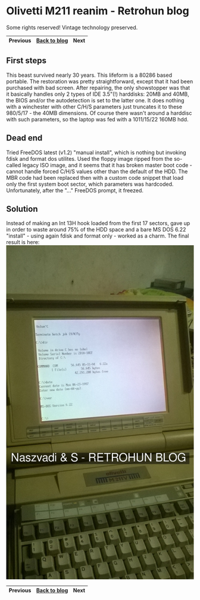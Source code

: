 # Olivetti M211 reanim - Retrohun blog

Some rights reserved! Vintage technology preserved.

Previous | [Back to blog](../..) | Next
--- | --- | ---

## First steps
This beast survived nearly 30 years. This lifeform is a 80286 based portable.
The restoration was pretty straightforward, except that it had been purchased
with bad screen. After repairing, the only showstopper was that it basically handles
only 2 types of IDE 3.5"(!) harddisks: 20MB and 40MB, the BIOS and/or the autodetection
is set to the latter one. It does nothing with a winchester with other C/H/S parameters
just truncates it to these 980/5/17 - the 40MB dimensions. Of course there wasn't around
a harddisc with such parameters, so the laptop was fed with a 1011/15/22 160MB hdd.
## Dead end
Tried FreeDOS latest (v1.2) "manual install", which is nothing but invoking fdisk and format
dos utilites. Used the floppy image ripped from the so-called legacy ISO image, and it seems that
it has broken master boot code - cannot handle forced C/H/S values other than the default of the
HDD. The MBR code had been replaced then with a custom code snippet that load only the first system
boot sector, which parameters was hardcoded. Unfortunately, after the "..." FreeDOS prompt, it freezed.
## Solution
Instead of making an Int 13H hook loaded from the first 17 sectors, gave up in order to waste around 75%
of the HDD space and a bare MS DOS 6.22 "install" - using again fdisk and format only - worked as a charm.
The final result is here:
![Olivetti M211V in action](olim211v.jpg)

Previous | [Back to blog](../) | Next
--- | --- | ---
